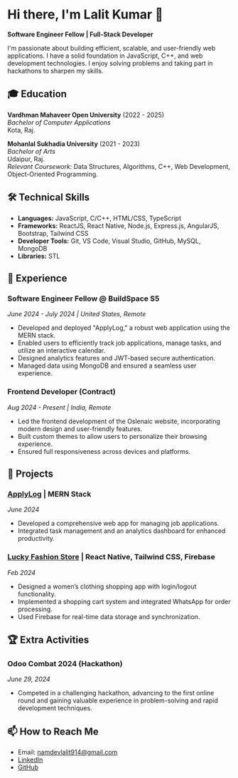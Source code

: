 # Hi there, I'm Lalit Kumar 👋

**Software Engineer Fellow | Full-Stack Developer**

I'm passionate about building efficient, scalable, and user-friendly web applications. I have a solid foundation in JavaScript, C++, and web development technologies. I enjoy solving problems and taking part in hackathons to sharpen my skills.

## 🎓 Education

**Vardhman Mahaveer Open University** (2022 - 2025)  
*Bachelor of Computer Applications*  
Kota, Raj.

**Mohanlal Sukhadia University** (2021 - 2023)  
*Bachelor of Arts*  
Udaipur, Raj.  
*Relevant Coursework:* Data Structures, Algorithms, C++, Web Development, Object-Oriented Programming.

## 🛠 Technical Skills

- **Languages:** JavaScript, C/C++, HTML/CSS, TypeScript
- **Frameworks:** ReactJS, React Native, Node.js, Express.js, AngularJS, Bootstrap, Tailwind CSS
- **Developer Tools:** Git, VS Code, Visual Studio, GitHub, MySQL, MongoDB
- **Libraries:** STL

## 💼 Experience

### Software Engineer Fellow @ BuildSpace S5  
_June 2024 - July 2024 | United States, Remote_

- Developed and deployed "ApplyLog," a robust web application using the MERN stack.
- Enabled users to efficiently track job applications, manage tasks, and utilize an interactive calendar.
- Designed analytics features and JWT-based secure authentication.
- Managed data using MongoDB and ensured a seamless user experience.

### Frontend Developer (Contract)  
_Aug 2024 - Present | India, Remote_

- Led the frontend development of the Oslenaic website, incorporating modern design and user-friendly features.
- Built custom themes to allow users to personalize their browsing experience.
- Ensured full responsiveness across devices and platforms.

## 📂 Projects

### [ApplyLog](#) | MERN Stack  
_June 2024_

- Developed a comprehensive web app for managing job applications.
- Integrated task management and an analytics dashboard for enhanced productivity.

### [Lucky Fashion Store](#) | React Native, Tailwind CSS, Firebase  
_Feb 2024_

- Designed a women’s clothing shopping app with login/logout functionality.
- Implemented a shopping cart system and integrated WhatsApp for order processing.
- Used Firebase for real-time data storage and synchronization.

## 🏆 Extra Activities

### Odoo Combat 2024 (Hackathon)  
_June 29, 2024_

- Competed in a challenging hackathon, advancing to the first online round and gaining valuable experience in problem-solving and rapid development techniques.

## 📫 How to Reach Me

- Email: [namdevlalit914@gmail.com](mailto:namdevlalit914@gmail.com)
- [LinkedIn](#)
- [GitHub](#)


